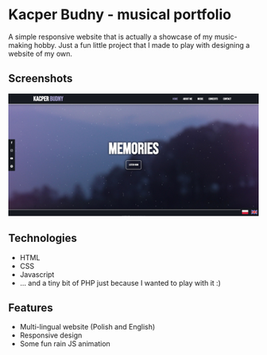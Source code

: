 # Kacper Budny - musical portfolio

A simple responsive website that is actually a showcase of my music-making hobby. Just a fun little project that I made to play with designing a website of my own.

## Screenshots

![Website screenshot](screenshot.png)

## Technologies
* HTML
* CSS
* Javascript
* ... and a tiny bit of PHP just because I wanted to play with it :)

## Features
* Multi-lingual website (Polish and English)
* Responsive design
* Some fun rain JS animation
